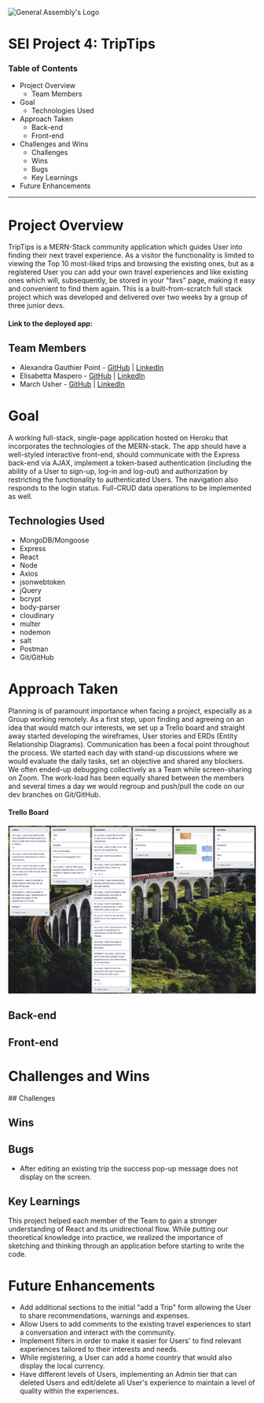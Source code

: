 ![General Assembly's Logo](https://camo.githubusercontent.com/603ef5eae7d28900a9678ae96c6c60a9c72f8a059c328b28cf978df999cea1f8/68747470733a2f2f692e696d6775722e636f6d2f6c7a56493364382e706e67)

# SEI Project 4: TripTips

### Table of Contents
- Project Overview
    - Team Members
- Goal
    - Technologies Used
- Approach Taken
    - Back-end
    - Front-end
- Challenges and Wins
    - Challenges
    - Wins
    - Bugs
    - Key Learnings
- Future Enhancements 

---

# Project Overview
TripTips is a MERN-Stack community application which guides User into finding their next travel experience. As a visitor the functionality is limited to viewing the Top 10 most-liked trips and browsing the existing ones, but as a registered User you can add your own travel experiences and like existing ones which will, subsequently, be stored in your "favs" page, making it easy and convenient to find them again. This is a built-from-scratch full stack project which was developed and delivered over two weeks by a group of three junior devs.
#### Link to the deployed app: 

## Team Members
- Alexandra Gauthier Point - [GitHub](https://github.com/GPAlexa) | [LinkedIn](https://www.linkedin.com/in/alexandragp/)
- Elisabetta Maspero - [GitHub](https://github.com/emaspero) | [LinkedIn](https://www.linkedin.com/in/elisabetta-maspero/)
- March Usher - [GitHub](https://github.com/MarcUsher/) | [LinkedIn](https://www.linkedin.com/in/marcusher/)

# Goal
A working full-stack, single-page application hosted on Heroku that incorporates the technologies of the MERN-stack. The app should have a well-styled interactive front-end, should communicate with the Express back-end via AJAX, implement a token-based authentication (including the ability of a User to sign-up, log-in and log-out) and authorization by restricting the functionality to authenticated Users. The navigation also responds to the login status. Full-CRUD data operations to be implemented as well. 

## Technologies Used
- MongoDB/Mongoose
- Express
- React
- Node
- Axios
- jsonwebtoken
- jQuery
- bcrypt
- body-parser
- cloudinary
- multer
- nodemon
- salt
- Postman
- Git/GitHub

# Approach Taken
Planning is of paramount importance when facing a project, especially as a Group working remotely. As a first step, upon finding and agreeing on an idea that would match our interests, we set up a Trello board and straight away started developing the wireframes, User stories and ERDs (Entity Relationship Diagrams). 
Communication has been a focal point throughout the process. We started each day with stand-up discussions where we would evaluate the daily tasks, set an objective and shared any blockers. We often ended-up debugging collectively as a Team while screen-sharing on Zoom. The work-load has been equally shared between the members and several times a day we would regroup and push/pull the code on our dev branches on Git/GitHub.
#### Trello Board
![Trello board screenshot](/public/img/readme/Trello%20Board.png)
## Back-end

## Front-end

# Challenges and Wins

## Challenges

## Wins

## Bugs
- After editing an existing trip the success pop-up message does not display on the screen.
## Key Learnings
This project helped each member of the Team to gain a stronger understanding of React and its unidirectional flow. While putting our theoretical knowledge into practice, we realized the importance of sketching and thinking through an application before starting to write the code. 
# Future Enhancements 
- Add additional sections to the initial "add a Trip" form allowing the User to share recommendations, warnings and expenses.
- Allow Users to add comments to the existing travel experiences to start a conversation and interact with the community.
- Implement filters in order to make it easier for Users' to find relevant experiences tailored to their interests and needs.
- While registering, a User can add a home country that would also display the local currency.
- Have different levels of Users, implementing an Admin tier that can deleted Users and edit/delete all User's experience to maintain a level of quality within the experiences. 

